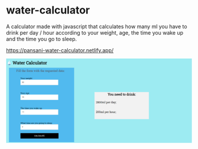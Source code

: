 # water-calculator
A calculator made with javascript that calculates how many ml you have to drink per day / hour according to your weight, age, the time you wake up and the time you go to sleep.

https://pansani-water-calculator.netlify.app/


<a href="https://pansani-water-calculator.netlify.app/"><img src="https://raw.githubusercontent.com/pansani/water-calculator/main/assets/water-calc-print.png"></a>
